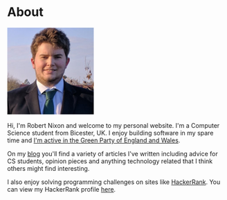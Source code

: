 # About

![Robert Nixon](/images/robertprofile.jpg)

Hi, I'm Robert Nixon and welcome to my personal website.
I'm a Computer Science student from Bicester, UK. I enjoy building software in my spare time and [I'm active in the Green Party of England and Wales](/politics/).

On my [blog](https://robertjnixon.blogspot.co.uk/) you'll find a variety of articles I've written including advice for CS students, opinion pieces and anything technology related that I think others might find interesting.

I also enjoy solving programming challenges on sites like [HackerRank](https://www.hackerrank.com). You can view my HackerRank profile [here](https://www.hackerrank.com/robertnixon). 